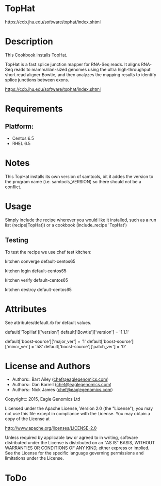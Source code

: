# TopHat

https://ccb.jhu.edu/software/tophat/index.shtml

Description
===========
This Cookbook installs TopHat.

TopHat is a fast splice junction mapper for RNA-Seq reads. It aligns RNA-Seq reads to 
mammalian-sized genomes using the ultra high-throughput short read aligner 
Bowtie, and then analyzes the mapping results to identify splice junctions 
between exons.

https://ccb.jhu.edu/software/tophat/index.shtml 

Requirements
============

## Platform:

* Centos 6.5
* RHEL 6.5

Notes
=====
This TopHat installs its own version of samtools, bit it addes the version to the program name (i.e. samtools_VERSION) so there
should not be a conflict. 

Usage
=====
Simply include the recipe wherever you would like it installed, such as a run list (recipe[TopHat]) or a cookbook (include_recipe 'TopHat')

## Testing
To test the recipe we use chef test kitchen:

kitchen converge default-centos65 

kitchen login default-centos65

kitchen verify default-centos65

kitchen destroy default-centos65

Attributes
==========
See attributes/default.rb for default values.

default['TopHat']['version']
default['Bowtie']['version'] = '1.1.1'

default['boost-source']['major_ver'] = '1'
default['boost-source']['minor_ver'] = '58'
default['boost-source']['patch_ver'] = '0'

License and Authors
===================

* Authors:: Bart Ailey (<chef@eaglegenomics.com>)
* Authors:: Dan Barrell (<chef@eaglegenomics.com>)
* Authors:: Nick James (<chef@eaglegenomics.com>)
    

Copyright:: 2015, Eagle Genomics Ltd
    
Licensed under the Apache License, Version 2.0 (the "License");
you may not use this file except in compliance with the License.
You may obtain a copy of the License at

http://www.apache.org/licenses/LICENSE-2.0

Unless required by applicable law or agreed to in writing, software
distributed under the License is distributed on an "AS IS" BASIS,
WITHOUT WARRANTIES OR CONDITIONS OF ANY KIND, either express or implied.
See the License for the specific language governing permissions and
limitations under the License.
    
ToDo
====


